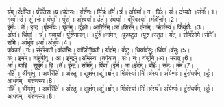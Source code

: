 

  
य꣢म्।र꣡क्ष꣢꣯न्ति। प्र꣡चे꣢꣯तसः।प्र।चे꣣तसः। व꣡रु꣢꣯णः। मि꣣त्रः꣢।मि꣣।त्रः꣢। अ꣣र्यमा꣢। न। किः꣣। सः꣢। द꣣भ्यते ।ज꣡नः꣢꣯। 1।  
ग꣣व्य꣢।उ꣣। सु꣢।नः꣣। य꣡था꣢꣯ । पु꣣रा꣢ । अ꣣श्वया꣢। उ꣣त꣢। र꣣थया꣢ । व꣣रिवस्या꣢ ।म꣣हो꣡ना꣢म्।2।  
इ꣣माः꣢। ते꣣। इन्द्र ।पृ꣡श्न꣢꣯यः। घृ꣣त꣢म्। दु꣣हते। आशि꣡र꣢म्।आ꣣।शिर꣢꣯म्। ए꣣ना꣢म्। ऋ꣣त꣡स्य꣢। पि꣣प्यु꣡षीः꣢ ।3।  
अ꣣या꣢। धि꣣या꣢ । च꣣। गव्यया꣢। पु꣡रु꣢꣯णामन्। ।पु꣡रु꣢꣯।ना꣣मन् ।पुरुष्टुत ।पुरु।स्तुत। य꣢त् । सो꣡म꣢꣯सोमे।सो꣡मे꣢꣯।सो꣣मे। आ꣡भु꣢꣯वः।आ꣣।अ꣡भु꣢꣯वः।4।  
पा꣣वका꣢। नः꣣। स꣡र꣢꣯स्वती।वा꣡जे꣢꣯भिः। वा꣣जि꣡नी꣢वती। य꣣ज्ञ꣢म्। व꣣ष्टु। धिया꣡व꣢सुः।धि꣣या꣢।व꣣सुः।5।  
कः꣢। इ꣣म꣢म्। ना꣡हु꣢꣯षीषु । आ। इ꣡न्द्र꣢꣯म्।सो꣡म꣢꣯स्य ।त꣣र्पयात्। सः꣢। नः꣣। व꣡सू꣢꣯नि।आ। भ꣣रात्।6।  
आ꣢। या꣣हि ।सुषुम꣢। हि ।ते꣣। इ꣡न्द्र꣢꣯। सो꣡म꣢꣯म्। पि꣡बा꣢꣯ ।इ꣣मं꣢। आ।इ꣣द꣢म्। ब꣣र्हिः꣢। स꣣दः। म꣡म꣢꣯।7।  
म꣡हि꣢꣯ । त्री꣣णा꣢म् । अव꣣꣯रि꣡ति꣢ । अ꣣स्तु । द्युक्ष꣢म्।द्यु꣣।क्ष꣢म्। मि꣣त्र꣡स्या꣢।मि꣣।त्र꣡स्य꣢꣯। अ꣣र्यम्णः꣢। दु꣣रा꣡धर्ष꣢म् ।दुः꣣। आध꣡र्ष꣢म्। व꣡रु꣢꣯णस्य।8।  
म꣡हि꣢꣯ । त्री꣣णा꣢म् । अव꣣꣯रि꣡ति꣢ । अ꣣स्तु । द्युक्ष꣢म्।द्यु꣣।क्ष꣢म्। मि꣣त्र꣡स्या꣢।मि꣣।त्र꣡स्य꣢꣯। अ꣣र्यम्णः꣢। दु꣣रा꣡धर्ष꣢म् ।दुः꣣। आध꣡र्ष꣢म्। व꣡रु꣢꣯णस्य।8।  
